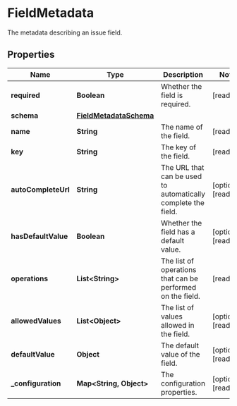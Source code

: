 

# FieldMetadata

The metadata describing an issue field.

## Properties

| Name | Type | Description | Notes |
|------------ | ------------- | ------------- | -------------|
|**required** | **Boolean** | Whether the field is required. |  [readonly] |
|**schema** | [**FieldMetadataSchema**](FieldMetadataSchema.md) |  |  |
|**name** | **String** | The name of the field. |  [readonly] |
|**key** | **String** | The key of the field. |  [readonly] |
|**autoCompleteUrl** | **String** | The URL that can be used to automatically complete the field. |  [optional] [readonly] |
|**hasDefaultValue** | **Boolean** | Whether the field has a default value. |  [optional] [readonly] |
|**operations** | **List&lt;String&gt;** | The list of operations that can be performed on the field. |  [readonly] |
|**allowedValues** | **List&lt;Object&gt;** | The list of values allowed in the field. |  [optional] [readonly] |
|**defaultValue** | **Object** | The default value of the field. |  [optional] [readonly] |
|**_configuration** | **Map&lt;String, Object&gt;** | The configuration properties. |  [optional] [readonly] |



